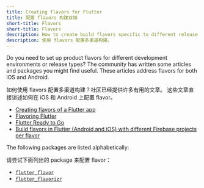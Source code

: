 ```yaml
---
title: Creating flavors for Flutter
title: 配置 flavors 构建双端
short-title: Flavors
short-title: Flavors
description: How to create build flavors specific to different release types or development environments.
description: 使用 flavors 配置多渠道构建。
---
```


Do you need to set up product flavors for different development
environments or release types?
The community has written some articles and packages you might find useful.
These articles address flavors for both iOS and Android.

如何使用 flavors 配置多渠道构建？社区已经提供许多有用的文章。
这些文章直接讲述如何在 iOS 和 Android 上配置 flavor。

* [Creating flavors of a Flutter app][]
* [Flavoring Flutter][]
* [Flutter Ready to Go][]
* [Build flavors in Flutter (Android and iOS) with different Firebase projects per flavor][]

The following packages are listed alphabetically:

请尝试下面列出的 package 来配置 flavor：

* [`flutter_flavor`][]
* [`flutter_flavorizr`][]



[Creating flavors of a Flutter app]: https://cogitas.net/creating-flavors-of-a-flutter-app/
[Flavoring Flutter]: {{site.medium}}/@salvatoregiordanoo/flavoring-flutter-392aaa875f36
[Flutter Ready to Go]: {{site.medium}}/flutter-community/flutter-ready-to-go-e59873f9d7de
[Build flavors in Flutter (Android and iOS) with different Firebase projects per flavor]: {{site.medium}}/@animeshjain/build-flavors-in-flutter-android-and-ios-with-different-firebase-projects-per-flavor-27c5c5dac10b
[`flutter_flavor`]: {{site.pub}}/packages/flutter_flavor
[`flutter_flavorizr`]: {{site.pub}}/packages/flutter_flavorizr
